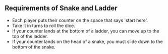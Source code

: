 Requirements of Snake and Ladder
----------------------------------------------------------------------

- Each player puts their counter on the space that says 'start here'.
- Take it in turns to roll the dice. 
- If your counter lands at the bottom of a ladder, you can move up to the top of the ladder.
- If your counter lands on the head of a snake, you must slide down to the bottom of the snake.
